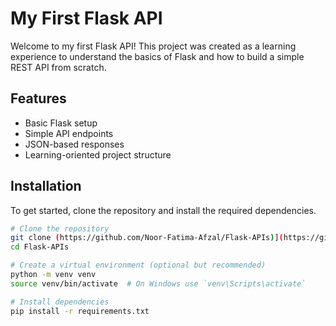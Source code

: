 # My First Flask API

Welcome to my first Flask API! This project was created as a learning experience to understand the basics of Flask and how to build a simple REST API from scratch.

## Features
- Basic Flask setup
- Simple API endpoints
- JSON-based responses
- Learning-oriented project structure

## Installation

To get started, clone the repository and install the required dependencies.

```bash
# Clone the repository
git clone (https://github.com/Noor-Fatima-Afzal/Flask-APIs)](https://github.com/Noor-Fatima-Afzal/Flask-APIs.git)
cd Flask-APIs

# Create a virtual environment (optional but recommended)
python -m venv venv
source venv/bin/activate  # On Windows use `venv\Scripts\activate`

# Install dependencies
pip install -r requirements.txt
